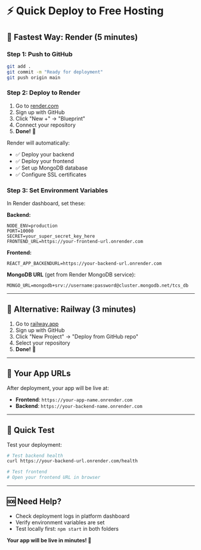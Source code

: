 # ⚡ Quick Deploy to Free Hosting

## 🎯 Fastest Way: Render (5 minutes)

### Step 1: Push to GitHub

```bash
git add .
git commit -m "Ready for deployment"
git push origin main
```

### Step 2: Deploy to Render

1. Go to [render.com](https://render.com)
2. Sign up with GitHub
3. Click "New +" → "Blueprint"
4. Connect your repository
5. **Done!** 🎉

Render will automatically:

- ✅ Deploy your backend
- ✅ Deploy your frontend
- ✅ Set up MongoDB database
- ✅ Configure SSL certificates

### Step 3: Set Environment Variables

In Render dashboard, set these:

**Backend:**

```
NODE_ENV=production
PORT=10000
SECRET=your_super_secret_key_here
FRONTEND_URL=https://your-frontend-url.onrender.com
```

**Frontend:**

```
REACT_APP_BACKENDURL=https://your-backend-url.onrender.com
```

**MongoDB URL** (get from Render MongoDB service):

```
MONGO_URL=mongodb+srv://username:password@cluster.mongodb.net/tcs_db
```

---

## 🚂 Alternative: Railway (3 minutes)

1. Go to [railway.app](https://railway.app)
2. Sign up with GitHub
3. Click "New Project" → "Deploy from GitHub repo"
4. Select your repository
5. **Done!** 🎉

---

## 📱 Your App URLs

After deployment, your app will be live at:

- **Frontend**: `https://your-app-name.onrender.com`
- **Backend**: `https://your-backend-name.onrender.com`

---

## 🔧 Quick Test

Test your deployment:

```bash
# Test backend health
curl https://your-backend-url.onrender.com/health

# Test frontend
# Open your frontend URL in browser
```

---

## 🆘 Need Help?

- Check deployment logs in platform dashboard
- Verify environment variables are set
- Test locally first: `npm start` in both folders

**Your app will be live in minutes! 🚀**
